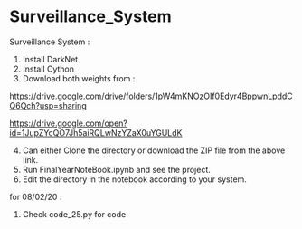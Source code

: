 # Surveillance_System
Surveillance System : 


1. Install DarkNet
2. Install Cython
3. Download both weights from :

https://drive.google.com/drive/folders/1pW4mKNOzOIf0Edyr4BppwnLpddCQ6Qch?usp=sharing


https://drive.google.com/open?id=1JupZYcQO7Jh5aiRQLwNzYZaX0uYGULdK

4. Can either Clone the directory or download the ZIP file from the above link.
5. Run FinalYearNoteBook.ipynb and see the project.
6. Edit the directory in the notebook according to your system.


for 08/02/20 :

1. Check code_25.py for code

